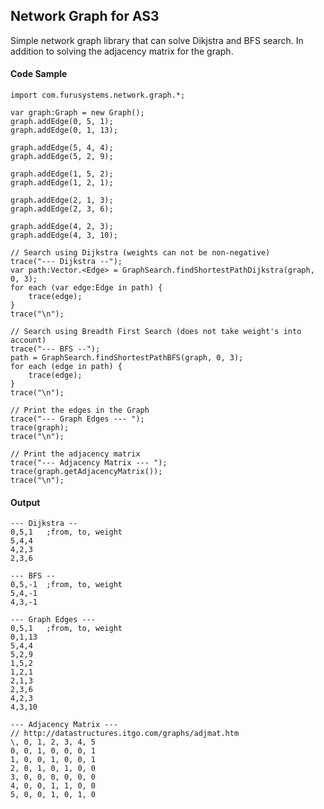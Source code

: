 ## Network Graph for AS3

Simple network graph library that can solve Dikjstra and BFS search.
In addition to solving the adjacency matrix for the graph.


#### Code Sample

	import com.furusystems.network.graph.*;
				
	var graph:Graph = new Graph();
	graph.addEdge(0, 5, 1);
	graph.addEdge(0, 1, 13);
				
	graph.addEdge(5, 4, 4);
	graph.addEdge(5, 2, 9);
				
	graph.addEdge(1, 5, 2);
	graph.addEdge(1, 2, 1);
				
	graph.addEdge(2, 1, 3);
	graph.addEdge(2, 3, 6);
				
	graph.addEdge(4, 2, 3);
	graph.addEdge(4, 3, 10);
	
	// Search using Dijkstra (weights can not be non-negative)
	trace("--- Dijkstra --");
	var path:Vector.<Edge> = GraphSearch.findShortestPathDijkstra(graph, 0, 3);
	for each (var edge:Edge in path) {
		trace(edge);
	}
	trace("\n");

	// Search using Breadth First Search (does not take weight's into account)
    trace("--- BFS --");
	path = GraphSearch.findShortestPathBFS(graph, 0, 3);
	for each (edge in path) {
		trace(edge);
	}
	trace("\n");

	// Print the edges in the Graph
	trace("--- Graph Edges --- ");
	trace(graph);
	trace("\n");

	// Print the adjacency matrix
	trace("--- Adjacency Matrix --- ");
	trace(graph.getAdjacencyMatrix());
	trace("\n");



#### Output
	
	--- Dijkstra --
	0,5,1	;from, to, weight
	5,4,4
	4,2,3
	2,3,6

	--- BFS --
	0,5,-1	;from, to, weight
	5,4,-1
	4,3,-1

	--- Graph Edges --- 
	0,5,1 	;from, to, weight
	0,1,13
	5,4,4
	5,2,9
	1,5,2
	1,2,1
	2,1,3
	2,3,6
	4,2,3
	4,3,10

	--- Adjacency Matrix --- 
	// http://datastructures.itgo.com/graphs/adjmat.htm
	\, 0, 1, 2, 3, 4, 5
	0, 0, 1, 0, 0, 0, 1
	1, 0, 0, 1, 0, 0, 1
	2, 0, 1, 0, 1, 0, 0
	3, 0, 0, 0, 0, 0, 0
	4, 0, 0, 1, 1, 0, 0
	5, 0, 0, 1, 0, 1, 0